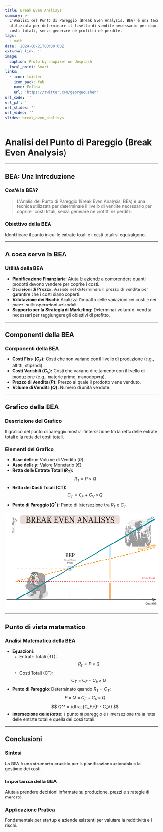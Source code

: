 ```yaml
---
title: Break Even Analisys
summary: >-
  L'Analisi del Punto di Pareggio (Break Even Analysis, BEA) è una tecnica
  utilizzata per determinare il livello di vendite necessario per coprire i
  costi totali, senza generare né profitti né perdite.
tags:
  - math
date: '2024-06-21T00:00:00Z'
external_link: ''
image:
  caption: Photo by rawpixel on Unsplash
  focal_point: Smart
links:
  - icon: twitter
    icon_pack: fab
    name: Follow
    url: 'https://twitter.com/georgecushen'
url_code: ''
url_pdf: ''
url_slides: ''
url_video: ''
slides: break_even_analisys
---
```

# Analisi del Punto di Pareggio (Break Even Analysis)

---

## BEA: Una Introduzione

### Cos'è la BEA?

> L'Analisi del Punto di Pareggio (Break Even Analysis, BEA) è una tecnica utilizzata per determinare il livello di vendite necessario per coprire i costi totali, senza generare né profitti né perdite.

### Obiettivo della BEA

Identificare il punto in cui le entrate totali e i costi totali si equivalgono.

---

## A cosa serve la BEA

### Utilità della BEA

- **Pianificazione Finanziaria:** Aiuta le aziende a comprendere quanti prodotti devono vendere per coprire i costi.
- **Decisioni di Prezzo:** Assiste nel determinare il prezzo di vendita per garantire che i costi siano coperti.
- **Valutazione dei Rischi:** Analizza l'impatto delle variazioni nei costi e nei prezzi sulle operazioni aziendali.
- **Supporto per la Strategia di Marketing:** Determina i volumi di vendita necessari per raggiungere gli obiettivi di profitto.

---

## Componenti della BEA

### Componenti della BEA

- **Costi Fissi $(C_F)$:** Costi che non variano con il livello di produzione (e.g., affitti, stipendi).
- **Costi Variabili $(C_V)$:** Costi che variano direttamente con il livello di produzione (e.g., materie prime, manodopera).
- **Prezzo di Vendita $(P)$:** Prezzo al quale il prodotto viene venduto.
- **Volume di Vendita $(Q)$:** Numero di unità vendute.

---

## Grafico della BEA

### Descrizione del Grafico

Il grafico del punto di pareggio mostra l'intersezione tra la retta delle entrate totali e la retta dei costi totali.

### Elementi del Grafico

- **Asse delle $x$:** Volume di Vendita $(Q)$
- **Asse delle $y$:** Valore Monetario (€)
- **Retta delle Entrate Totali $(R_T)$:** $$R_{T} = P \times Q$$
- **Retta dei Costi Totali (CT):** $$C_T = C_F + C_V \times Q$$
- **Punto di Pareggio $(Q^*)$:** Punto di intersezione tra $R_T$ e $C_T$

![Grafico del Punto di Pareggio](bea.png)

---

## Punto di vista matematico

### Analisi Matematica della BEA

- **Equazioni:**
  - Entrate Totali (RT): $$R_T = P \times Q$$
  - Costi Totali (CT): $$C_T = C_F + C_V \times Q$$
- **Punto di Pareggio:**
  Determinato quando $R_T = C_T$:
  $$
  P \times Q = C_F + C_V \times Q
  $$
  $$
  Q^* = \dfrac{C_F}{P - C_V}
  $$
- **Intersezione delle Rette:**
  Il punto di pareggio è l'intersezione tra la retta delle entrate totali e quella dei costi totali.

---

## Conclusioni

### Sintesi

La BEA è uno strumento cruciale per la pianificazione aziendale e la gestione dei costi.

### Importanza della BEA

Aiuta a prendere decisioni informate su produzione, prezzi e strategie di mercato.

### Applicazione Pratica

Fondamentale per startup e aziende esistenti per valutare la redditività e i rischi.

